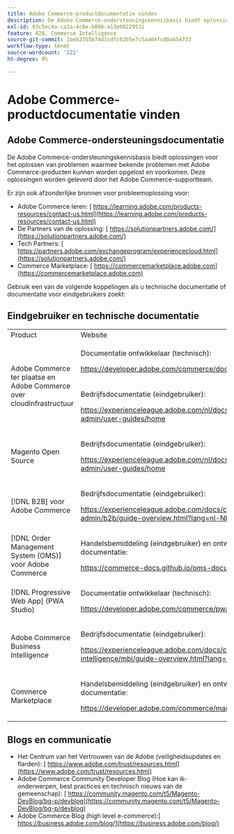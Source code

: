 ```yaml
---
title: Adobe Commerce-productdocumentatie vinden
description: De Adobe Commerce-ondersteuningskennisbasis biedt oplossingen voor het oplossen van problemen waarmee bekende problemen met Adobe Commerce-producten kunnen worden opgelost en voorkomen. Deze oplossingen worden geleverd door het Adobe Commerce-supportteam.
exl-id: 03c5ec4a-ca1a-4c8e-b896-a13e08229531
feature: B2B, Commerce Intelligence
source-git-commit: 2aeb2355b74d1cdfc62b5e7c5aa04fcd0a654733
workflow-type: tm+mt
source-wordcount: '222'
ht-degree: 0%

---
```


# Adobe Commerce-productdocumentatie vinden

## Adobe Commerce-ondersteuningsdocumentatie

De Adobe Commerce-ondersteuningskennisbasis biedt oplossingen voor het oplossen van problemen waarmee bekende problemen met Adobe Commerce-producten kunnen worden opgelost en voorkomen. Deze oplossingen worden geleverd door het Adobe Commerce-supportteam.

Er zijn ook afzonderlijke bronnen voor probleemoplossing voor:

* Adobe Commerce leren: [&#x200B; https://learning.adobe.com/products-resources/contact-us.html](https://learning.adobe.com/products-resources/contact-us.html)
* De Partners van de oplossing: [&#x200B; https://solutionpartners.adobe.com/](https://solutionpartners.adobe.com/)
* Tech Partners: [&#x200B; https://partners.adobe.com/exchangeprogram/experiencecloud.html](https://solutionpartners.adobe.com/)
* Commerce Marketplace: [&#x200B; https://commercemarketplace.adobe.com](https://commercemarketplace.adobe.com)

Gebruik een van de volgende koppelingen als u technische documentatie of documentatie voor eindgebruikers zoekt:

## Eindgebruiker en technische documentatie

<table>
<tbody>
<tr>
<td>Product</td>
<td>Website</td>
</tr>
<tr>
<td rowspan="2">Adobe Commerce ter plaatse en
Adobe Commerce over cloudinfrastructuur</td>
<td>
<p>Documentatie ontwikkelaar (technisch):</p>
<p><a href="https://developer.adobe.com/commerce/docs/">https://developer.adobe.com/commerce/docs/</a></p>
</td>
</tr>
<tr>
<td>
<p>Bedrijfsdocumentatie (eindgebruiker):</p>
<p><a href="https://experienceleague.adobe.com/nl/docs/commerce-admin/user-guides/home">https://experienceleague.adobe.com/nl/docs/commerce-admin/user-guides/home</a></p>
</td>
</tr>
<tr>
<td>
<p>Magento Open Source</p>
<p> </p>
</td>
<td>
<p>Bedrijfsdocumentatie (eindgebruiker):</p>
<p><a href="https://experienceleague.adobe.com/nl/docs/commerce-admin/user-guides/home">https://experienceleague.adobe.com/nl/docs/commerce-admin/user-guides/home</a></p>
</td>
</tr>
<tr>
<td>
<p>[!DNL B2B] voor Adobe Commerce</p>
<p> </p>
</td>
<td>
<p>Bedrijfsdocumentatie (eindgebruiker):</p>
<p><a href="https://experienceleague.adobe.com/docs/commerce-admin/b2b/guide-overview.html?lang=nl-NL">https://experienceleague.adobe.com/docs/commerce-admin/b2b/guide-overview.html?lang=nl-NL</a></p>
</td>
</tr>
<tr>
<td>[!DNL Order Management System (OMS)] voor Adobe Commerce</td>
<td>
<p>Handelsbemiddeling (eindgebruiker) en ontwikkelaars (technische) documentatie:</p>
<p><a href="https://commerce-docs.github.io/oms-documentation-archive/">https://commerce-docs.github.io/oms-documentation-archive/</a></p>
</td>
</tr>
<tr>
<td>[!DNL Progressive Web App] (PWA Studio)</td>
<td>
<p>Documentatie ontwikkelaar (technisch):</p>
<p><a href="https://developer.adobe.com/commerce/pwa-studio/">https://developer.adobe.com/commerce/pwa-studio/</a></p>
</td>
</tr>
<tr>
<td>Adobe Commerce Business Intelligence</td>
<td>
<p>Bedrijfsdocumentatie (eindgebruiker):</p>
<p><a href="https://experienceleague.adobe.com/docs/commerce-business-intelligence/mbi/guide-overview.html?lang=nl-NL">https://experienceleague.adobe.com/docs/commerce-business-intelligence/mbi/guide-overview.html?lang=nl-NL</a></p>
</td>
</tr>
<tr>
<td>Commerce Marketplace</td>
<td>
<p>Handelsbemiddeling (eindgebruiker) en ontwikkelaars (technische) documentatie:</p>
<p><a href="https://developer.adobe.com/commerce/marketplace/guides/sellers/">https://developer.adobe.com/commerce/marketplace/guides/sellers/</a></p>
</td>
</tr>
</tbody>
</table>


## Blogs en communicatie

* Het Centrum van het Vertrouwen van de Adobe (veiligheidsupdates en flarden): [&#x200B; https://www.adobe.com/trust/resources.html](https://www.adobe.com/trust/resources.html)
* Adobe Commerce Community Developer Blog (Hoe kan ik-onderwerpen, best practices en technisch nieuws van de gemeenschap): [&#x200B; https://community.magento.com/t5/Magento-DevBlog/bg-p/devblog](https://community.magento.com/t5/Magento-DevBlog/bg-p/devblog)
* Adobe Commerce Blog (high level e-commerce):[&#x200B; https://business.adobe.com/blog/](https://business.adobe.com/blog/)
